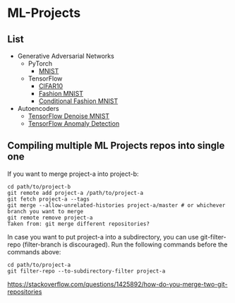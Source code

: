 # ML-Projects

## List

- Generative Adversarial Networks
  - PyTorch
    - [MNIST](https://github.com/AdityaPunetha/ML-Projects/tree/main/Pytorch-MNIST-GAN)
  - TensorFlow
    - [CIFAR10](https://github.com/AdityaPunetha/ML-Projects/tree/main/TensorFlow-CIFAR10-GAN)
    - [Fashion MNIST](https://github.com/AdityaPunetha/ML-Projects/tree/main/TensorFlow-Fashion-MNIST-GAN)
    - [Conditional Fashion MNIST](https://github.com/AdityaPunetha/ML-Projects/tree/main/TensorFlow-Fashion-MNIST-Conditional-GAN)
- Autoencoders
  - [TensorFlow Denoise MNIST](https://github.com/AdityaPunetha/ML-Projects/tree/main/TensorFlow-Autoencoder_Denoise_MNIST)
  - [TensorFlow Anomaly Detection](https://github.com/AdityaPunetha/ML-Projects/tree/main/TensorFlow_Autoencoders_Anomaly_Detection)

## Compiling multiple ML Projects repos into single one

If you want to merge project-a into project-b:

```
cd path/to/project-b
git remote add project-a /path/to/project-a
git fetch project-a --tags
git merge --allow-unrelated-histories project-a/master # or whichever branch you want to merge
git remote remove project-a
Taken from: git merge different repositories?
```

In case you want to put project-a into a subdirectory, you can use git-filter-repo (filter-branch is discouraged). Run the following commands before the commands above:

```
cd path/to/project-a
git filter-repo --to-subdirectory-filter project-a
```

https://stackoverflow.com/questions/1425892/how-do-you-merge-two-git-repositories
